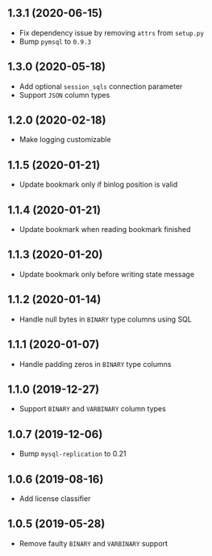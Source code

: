 1.3.1 (2020-06-15)
-------------------

-  Fix dependency issue by removing `attrs` from `setup.py`
-  Bump `pymsql` to `0.9.3`

1.3.0 (2020-05-18)
-------------------

-  Add optional `session_sqls` connection parameter
-  Support `JSON` column types

1.2.0 (2020-02-18)
-------------------

- Make logging customizable

1.1.5 (2020-01-21)
-------------------

- Update bookmark only if binlog position is valid

1.1.4 (2020-01-21)
-------------------

- Update bookmark when reading bookmark finished

1.1.3 (2020-01-20)
-------------------

- Update bookmark only before writing state message

1.1.2 (2020-01-14)
-------------------

- Handle null bytes in `BINARY` type columns using SQL

1.1.1 (2020-01-07)
-------------------

- Handle padding zeros in `BINARY` type columns

1.1.0 (2019-12-27)
-------------------

- Support `BINARY` and `VARBINARY` column types

1.0.7 (2019-12-06)
-------------------

- Bump `mysql-replication` to 0.21

1.0.6 (2019-08-16)
-------------------

- Add license classifier

1.0.5 (2019-05-28)
-------------------

- Remove faulty `BINARY` and `VARBINARY` support
